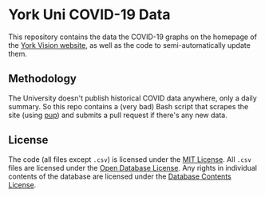 # York Uni COVID-19 Data

This repository contains the data the COVID-19 graphs on the homepage of the [York Vision website](https://yorkvision.co.uk), as well as the code to semi-automatically update them.

## Methodology

The University doesn't publish historical COVID data anywhere, only a daily summary. So this repo contains a (very bad) Bash script that scrapes the site (using [pup](https://github.com/ericchiang/pup)) and submits a pull request if there's any new data.

## License

The code (all files except `.csv`) is licensed under the [MIT License](https://opensource.org/licenses/MIT). All `.csv` files are licensed under the [Open Database License](https://opendatacommons.org/licenses/odbl/). Any rights in individual contents of the database are licensed under the [Database Contents License](http://opendatacommons.org/licenses/dbcl/1.0/).
